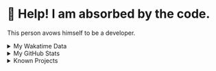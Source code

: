 # 🥺 Help! I am absorbed by the code. 

This person avows himself to be a developer.

<details>

<summary>My Wakatime Data</summary>

<!--START_SECTION:waka-->
![Lines of code](https://img.shields.io/badge/From%20Hello%20World%20I%27ve%20Written-8.8%20million%20lines%20of%20code-blue)

**🐱 My GitHub Data** 

> 📦 755.3 kB Used in GitHub's Storage 
 > 
> 🏆 1,675 Contributions in the Year 2023
 > 
> 🚫 Not Opted to Hire
 > 
> 📜 87 Public Repositories 
 > 
> 🔑 25 Private Repositories 
 > 
**I'm an Early 🐤** 

```text
🌞 Morning                1789 commits        ██████░░░░░░░░░░░░░░░░░░░   24.71 % 
🌆 Daytime                2962 commits        ██████████░░░░░░░░░░░░░░░   40.91 % 
🌃 Evening                2420 commits        ████████░░░░░░░░░░░░░░░░░   33.42 % 
🌙 Night                  70 commits          ░░░░░░░░░░░░░░░░░░░░░░░░░   00.97 % 
```
📅 **I'm Most Productive on Wednesday** 

```text
Monday                   833 commits         ███░░░░░░░░░░░░░░░░░░░░░░   11.50 % 
Tuesday                  1220 commits        ████░░░░░░░░░░░░░░░░░░░░░   16.85 % 
Wednesday                1299 commits        ████░░░░░░░░░░░░░░░░░░░░░   17.94 % 
Thursday                 1018 commits        ████░░░░░░░░░░░░░░░░░░░░░   14.06 % 
Friday                   1082 commits        ████░░░░░░░░░░░░░░░░░░░░░   14.94 % 
Saturday                 964 commits         ███░░░░░░░░░░░░░░░░░░░░░░   13.31 % 
Sunday                   825 commits         ███░░░░░░░░░░░░░░░░░░░░░░   11.39 % 
```


**I Mostly Code in Go** 

```text
Go                       32 repos            ████████░░░░░░░░░░░░░░░░░   32.99 % 
Python                   21 repos            █████░░░░░░░░░░░░░░░░░░░░   21.65 % 
TeX                      6 repos             ██░░░░░░░░░░░░░░░░░░░░░░░   06.19 % 
Swift                    3 repos             █░░░░░░░░░░░░░░░░░░░░░░░░   03.09 % 
Rust                     2 repos             █░░░░░░░░░░░░░░░░░░░░░░░░   02.06 % 
```




 Last Updated on 29/12/2023 01:05:08 UTC
<!--END_SECTION:waka-->

</details>

<details>
 
 <summary>My GitHub Stats</summary>

[![CDFMLR's github stats](https://github-readme-stats.vercel.app/api?username=cdfmlr&count_private=true&show_icons=true)](https://github.com/anuraghazra/github-readme-stats)
 
</details>

<details>

<summary>Known Projects</summary>

[![Star History Chart](https://api.star-history.com/svg?repos=cdfmlr/pyflowchart,cdfmlr/muvtuber,cdfmlr/crud,cdfmlr/murecom-verse-1,cdfmlr/murecom-intro&type=Date)](https://star-history.com/#cdfmlr/pyflowchart&cdfmlr/muvtuber&cdfmlr/crud&cdfmlr/murecom-verse-1&cdfmlr/murecom-intro&Date)

 </details>
